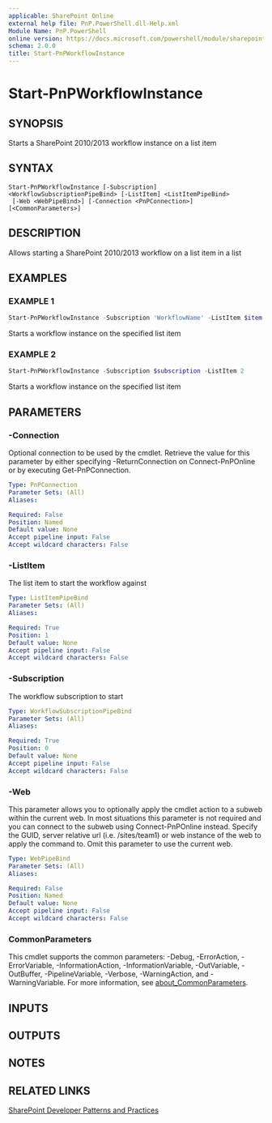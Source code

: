 ```yaml
---
applicable: SharePoint Online
external help file: PnP.PowerShell.dll-Help.xml
Module Name: PnP.PowerShell
online version: https://docs.microsoft.com/powershell/module/sharepoint-pnp/start-pnpworkflowinstance
schema: 2.0.0
title: Start-PnPWorkflowInstance
---
```


# Start-PnPWorkflowInstance

## SYNOPSIS
Starts a SharePoint 2010/2013 workflow instance on a list item

## SYNTAX

```
Start-PnPWorkflowInstance [-Subscription] <WorkflowSubscriptionPipeBind> [-ListItem] <ListItemPipeBind>
 [-Web <WebPipeBind>] [-Connection <PnPConnection>] [<CommonParameters>]
```

## DESCRIPTION
Allows starting a SharePoint 2010/2013 workflow on a list item in a list

## EXAMPLES

### EXAMPLE 1
```powershell
Start-PnPWorkflowInstance -Subscription 'WorkflowName' -ListItem $item
```

Starts a workflow instance on the specified list item

### EXAMPLE 2
```powershell
Start-PnPWorkflowInstance -Subscription $subscription -ListItem 2
```

Starts a workflow instance on the specified list item

## PARAMETERS

### -Connection
Optional connection to be used by the cmdlet. Retrieve the value for this parameter by either specifying -ReturnConnection on Connect-PnPOnline or by executing Get-PnPConnection.

```yaml
Type: PnPConnection
Parameter Sets: (All)
Aliases:

Required: False
Position: Named
Default value: None
Accept pipeline input: False
Accept wildcard characters: False
```

### -ListItem
The list item to start the workflow against

```yaml
Type: ListItemPipeBind
Parameter Sets: (All)
Aliases:

Required: True
Position: 1
Default value: None
Accept pipeline input: False
Accept wildcard characters: False
```

### -Subscription
The workflow subscription to start

```yaml
Type: WorkflowSubscriptionPipeBind
Parameter Sets: (All)
Aliases:

Required: True
Position: 0
Default value: None
Accept pipeline input: False
Accept wildcard characters: False
```

### -Web
This parameter allows you to optionally apply the cmdlet action to a subweb within the current web. In most situations this parameter is not required and you can connect to the subweb using Connect-PnPOnline instead. Specify the GUID, server relative url (i.e. /sites/team1) or web instance of the web to apply the command to. Omit this parameter to use the current web.

```yaml
Type: WebPipeBind
Parameter Sets: (All)
Aliases:

Required: False
Position: Named
Default value: None
Accept pipeline input: False
Accept wildcard characters: False
```

### CommonParameters
This cmdlet supports the common parameters: -Debug, -ErrorAction, -ErrorVariable, -InformationAction, -InformationVariable, -OutVariable, -OutBuffer, -PipelineVariable, -Verbose, -WarningAction, and -WarningVariable. For more information, see [about_CommonParameters](http://go.microsoft.com/fwlink/?LinkID=113216).

## INPUTS

## OUTPUTS

## NOTES

## RELATED LINKS

[SharePoint Developer Patterns and Practices](https://aka.ms/sppnp)